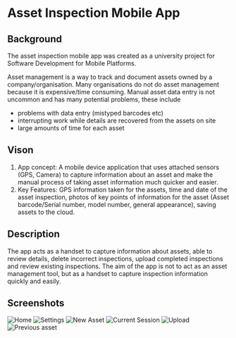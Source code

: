 # Asset Inspection Mobile App
## Background
The asset inspection mobile app was created as a university project for Software Development for Mobile Platforms.

Asset management is a way to track and document assets owned by a company/organisation. Many organisations do not do asset management because it is expensive/time consuming. Manual asset data entry is not uncommon and has many potential problems, these include
+ problems with data entry (mistyped barcodes etc)
+ interrupting work while details are recovered from the assets on site
+ large amounts of time for each asset

## Vison
1. App concept: A mobile device application that uses attached sensors (GPS, Camera) to capture information about an asset and make the manual process of taking asset information much quicker and easier.
2. Key Features: GPS information taken for the assets, time and date of the asset inspection, photos of key points of information for the asset (Asset barcode/Serial number, model number, general appearance), saving assets to the cloud.

## Description
The app acts as a handset to capture information about assets, able to review details, delete incorrect inspections, upload completed inspections and review existing inspections.
The aim of the app is not to act as an asset management tool, but as a handset to capture inspection information quickly and easily.

## Screenshots
![Home](docs/screenshots/screenshot-01.png)
![Settings](docs/screenshots/screenshot-02.png)
![New Asset](docs/screenshots/screenshot-03.png)
![Current Session](docs/screenshots/screenshot-04.png)
![Upload](docs/screenshots/screenshot-05.png)
![Previous asset](docs/screenshots/screenshot-06.png)

